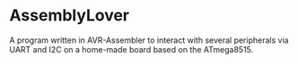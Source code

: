 # AssemblyLover
A program written in AVR-Assembler to interact with several peripherals via UART and I2C on a home-made board based on the ATmega8515.
